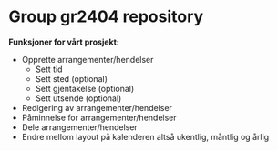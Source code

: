 # Group gr2404 repository

**Funksjoner for vårt prosjekt:**

- Opprette arrangementer/hendelser
  - Sett tid
  - Sett sted (optional)
  - Sett gjentakelse (optional)
  - Sett utsende (optional)
- Redigering av arrangementer/hendelser
- Påminnelse for arrangementer/hendelser
- Dele arrangementer/hendelser
- Endre mellom layout på kalenderen altså ukentlig, måntlig og årlig
